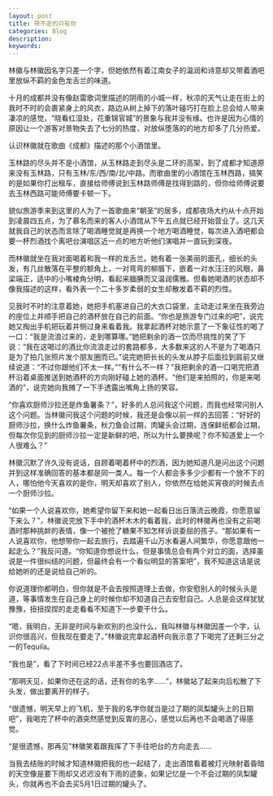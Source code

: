 ```yaml
---
layout: post
title: 带不走的只有你
categories: Blog
description: 
keywords: 
---
```


林徽与林徽因名字只差一个字，但她依然有着江南女子的温润和诗意却又带着酒吧里放纵不羁的金色龙舌兰的味道。

十月的成都并没有像赵雷歌词里描述的阴雨的小城一样，秋凉的天气让走在街上的我时不时的会裹紧身上的风衣，路边从树上掉下的落叶碰巧打在脸上总会给人带来凄凉的感觉，“晓看红湿处，花重锦官城”的景象与我并没有缘。也许是因为心情的原因让一个游客对景物失去了七分的热度，对放纵堕落的的地方却多了几分热爱。

认识林徽就在歌曲《成都》描述的那个小酒馆里。

玉林路的尽头并不是小酒馆，从玉林路走到尽头是二环的高架，到了成都才知道原来没有玉林路，只有玉林/东/西/南/北/中路。而歌曲里的小酒馆在玉林西路，搞笑的是如果你打出租车，直接给师傅说到玉林路师傅是找得到路的，但你给师傅说要去玉林西路可能师傅要卡顿一下。

貌似旅游季来到这里的人为了一首歌曲来“朝圣”的居多，成都夜场大约从十点开始到凌晨四五点，为了慕名而来的客人小酒馆从下午五点就已经开始营业了。这几天就我自己的状态而言除了喝酒睡觉就是再换一个地方喝酒睡觉，每次进入酒吧都会要一杯烈酒找个离吧台演唱区近一点的地方听他们演唱并一直玩到深夜。

而林徽就坐在我对面喝着和我一样的龙舌兰。她有着一张美丽的面孔，细长的头发，有几丝散落在平整的额角上，一对弯弯的柳眉下，嵌着一对水汪汪的风眼，鼻梁端正，适中的小嘴棱角分明，看起来腼腆而又温润儒雅。但看她喝酒的状态却不像我描述的这样，看外表一个二十多岁柔弱的女生却散发着不羁的烈性。

见我时不时的注意着她，她把手机塞进自己的大衣口袋里，主动走过来坐在我旁边的座位上并顺手把自己的酒杯放在自己的前面。“你也是旅游专门过来的吧”，说完她又掏出手机把玩着并侧过身来看着我。我拿起酒杯对她示意了一下象征性的喝了一口：“我是流浪过来的，走到哪算哪。”她把剩余的酒一饮而尽挑性的笑了下说：“我在这喝过的酒比你流浪走过的套路都多，大多数来这的人不是为了喝酒只是为了拍几张照片发个朋友圈而已。”说完她把长长的头发从脖子后面拉到肩前又继续说道：“不过你跟他们不太一样。”“有什么不一样？”我把剩余的酒一口喝完把酒杯沿着桌面推送到她酒杯的方向刚好碰上她的酒杯。“他们是来拍照的，你是来喝酒的”，说完她向我摊了一下手透露出嘴角上扬的笑容。

“你喜欢厨师沙拉还是炸鱼薯条？”，好多的人总问我这个问题，而我也经常问别人这个问题。当林徽问我这个问题的时候，我还是会像以前一样的去回答：“好好的厨师沙拉，换什么炸鱼薯条，秋刀鱼会过期，肉罐头会过期，连保鲜纸都会过期，但每次你见到的厨师沙拉一定是新鲜的吧，所以为什么要换呢？你不知道爱上一个人很难么？”

林徽沉默了许久没有说话，自顾着喝着杯中的烈酒，因为她知道凡是问出这个问题并到这样准确回答的基本都是同一类人。每一个人都会多多少少都有一个放不下的人，哪怕他今天喜欢的是你，明天却喜欢了别人，你依然在给她买宵夜的时候去点一个厨师沙拉。

“如果一个人说喜欢你，她希望你留下来和她一起看日出日落流云晚霞，你愿意留下来么？”，林徽说完放下手中的酒杯木木的看着我，此时的林徽再也没有之前喝酒时那种挑衅的表情，像一个被抢了糖果不知怎样诉说委屈的孩子。“那如果有一人说喜欢你，他想带你一起去旅行，去踏遍千山万水看遍人间繁华，你愿意跟他一起走么？”我反问道。“你知道你想说什么，但是事情总会有两个对立的面，选择虽说是一件很纠结的问题，但最终会有一个看似明显的答案吧”，我不知道这话是说给她听的还是说给自己听的。

你说道理你都明白，但你就是不会去按照道理上去做，你安慰别人的时候头头是道，等事情发生在自己身上的时候你却不知道自己去安慰自己。人总是会这样犹犹豫豫，扭扭捏捏的走走看看不知道下一步要干什么。

“嗯，我明白，无非是时间与新欢别的也没什么，我叫林徽与林徽因差一个字，认识你很高兴，但我现在要走了。”林徽说完拿起酒杯向我示意了下喝完了还剩三分之一的Tequila。

“我也是”，看了下时间已经22点半差不多也要回酒店了。

“那明天见，如果你还在这的话，还有你的名字……”，林徽站了起来向后松散了下头发，做出要离开的样子。

“很遗憾，明天早上的飞机，至于我的名字你就当是过了期的凤梨罐头上的日期吧”，我喝完了杯中的酒突然感觉到反胃的恶心，感觉以后再也不会喝酒了得感觉。

“是很遗憾，那再见”林徽笑着跟我挥了下手往吧台的方向走去……

当我去结账的时候才知道林徽把我的也一起结了，走出酒馆看着被灯光映射着昏暗的天空像是要下雨却又迟迟没有下雨的迹象，如果记忆是一个不会过期的凤梨罐头，你就再也不会去买5月1日过期的罐头了。
